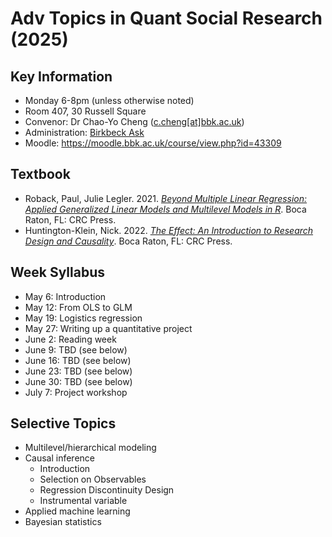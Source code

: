 # Adv Topics in Quant Social Research (2025)

## Key Information

 - Monday 6-8pm (unless otherwise noted)
 - Room 407, 30 Russell Square
 - Convenor: Dr Chao-Yo Cheng ([c.cheng[at]bbk.ac.uk](mailto:c.cheng@bbk.ac.uk))
 - Administration: [Birkbeck Ask](https://www.bbk.ac.uk/ask)
 - Moodle: https://moodle.bbk.ac.uk/course/view.php?id=43309 

## Textbook

 - Roback, Paul, Julie Legler. 2021. [*Beyond Multiple Linear Regression: Applied Generalized Linear Models and Multilevel Models in R*](https://bookdown.org/roback/bookdown-BeyondMLR/). Boca Raton, FL: CRC Press.
 - Huntington-Klein, Nick. 2022. [*The Effect: An Introduction to Research Design and Causality*](https://theeffectbook.net/). Boca Raton, FL: CRC Press. 

## Week Syllabus

 - May 6: Introduction
 - May 12: From OLS to GLM
 - May 19: Logistics regression
 - May 27: Writing up a quantitative project
 - June 2: Reading week
 - June 9: TBD (see below)
 - June 16: TBD (see below)
 - June 23: TBD (see below)
 - June 30: TBD (see below)
 - July 7: Project workshop

## Selective Topics 

 - Multilevel/hierarchical modeling
 - Causal inference
   - Introduction
   - Selection on Observables
   - Regression Discontinuity Design
   - Instrumental variable 
 - Applied machine learning  
 - Bayesian statistics